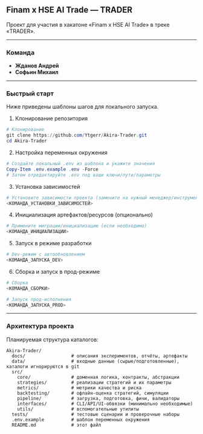 ## Finam x HSE AI Trade — TRADER

Проект для участия в хакатоне «Finam x HSE AI Trade» в треке «TRADER».

---

### Команда
- **Жданов Андрей**
- **Софьин Михаил**

---

### Быстрый старт 

Ниже приведены шаблоны шагов для локального запуска.

1) Клонирование репозитория

```powershell
# Клонирование
git clone https://github.com/Ytgerr/Akira-Trader.git
cd Akira-Trader
```

2) Настройка переменных окружения

```powershell
# Создайте локальный .env из шаблона и укажите значения
Copy-Item .env.example .env -Force
# Затем отредактируйте .env под ваши ключи/пути/параметры
```

3) Установка зависимостей

```powershell
# Установите зависимости проекта (замените на нужный менеджер/инструмент)
<КОМАНДА_УСТАНОВКИ_ЗАВИСИМОСТЕЙ>
```

4) Инициализация артефактов/ресурсов (опционально)

```powershell
# Примените миграции/инициализацию (если необходимо)
<КОМАНДА_ИНИЦИАЛИЗАЦИИ>
```

5) Запуск в режиме разработки

```powershell
# Dev-режим с автообновлением
<КОМАНДА_ЗАПУСКА_DEV>
```

6) Сборка и запуск в прод-режиме

```powershell
# Сборка
<КОМАНДА_СБОРКИ>

# Запуск прод-исполнения
<КОМАНДА_ЗАПУСКА_PROD>
```

---

### Архитектура проекта

Планируемая структура каталогов:

```
Akira-Trader/
  docs/                 # описания экспериментов, отчёты, артефакты
  data/                 # входные данные (сырые/подготовленные), каталоги игнорируются в git
  src/
    core/               # доменная логика, контракты, абстракции
    strategies/         # реализации стратегий и их параметры
    metrics/            # метрики качества и риска
    backtesting/        # офлайн-оценка стратегий, симуляции
    pipeline/           # загрузка, подготовка, фичи, валидаторы
    interfaces/         # CLI/API/UI-обвязки (минимально необходимые)
    utils/              # вспомогательные утилиты
  tests/                # тестовые сценарии и проверочные наборы
  .env.example          # шаблон переменных окружения
  README.md             # этот файл
```

